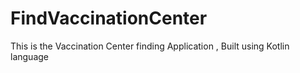 # FindVaccinationCenter
This is the Vaccination Center finding Application , Built using Kotlin language
